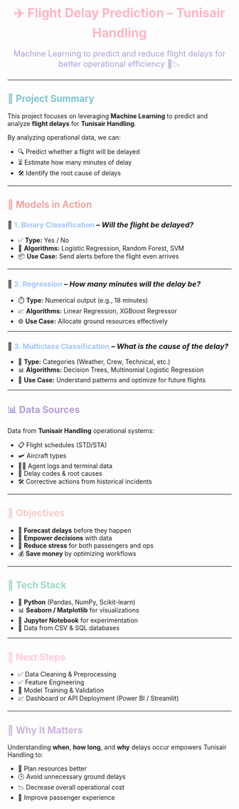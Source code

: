 
<h1 align="center" style="color:#ffb6c1;">✈️ Flight Delay Prediction – Tunisair Handling</h1>

<p align="center" style="color:#b19cd9; font-size: 18px;">Machine Learning to predict and reduce flight delays for better operational efficiency 🛬📉</p>

---

## <span style="color:#7ec4cf;">📘 Project Summary</span>

This project focuses on leveraging **Machine Learning** to predict and analyze **flight delays** for **Tunisair Handling**.

By analyzing operational data, we can:
- 🔍 Predict whether a flight will be delayed
- ⏳ Estimate how many minutes of delay
- 🛠️ Identify the root cause of delays

---

## <span style="color:#f4a3a3;">🧠 Models in Action</span>

### 🔹 <span style="color:#a1c4fd;">1. Binary Classification</span> – _Will the flight be delayed?_

- ✅ **Type:** Yes / No
- 🤖 **Algorithms:** Logistic Regression, Random Forest, SVM
- 📦 **Use Case:** Send alerts before the flight even arrives

---

### 🔹 <span style="color:#a1c4fd;">2. Regression</span> – _How many minutes will the delay be?_

- ⏱️ **Type:** Numerical output (e.g., 18 minutes)
- 📈 **Algorithms:** Linear Regression, XGBoost Regressor
- ⚙️ **Use Case:** Allocate ground resources effectively

---

### 🔹 <span style="color:#a1c4fd;">3. Multiclass Classification</span> – _What is the cause of the delay?_

- 🧩 **Type:** Categories (Weather, Crew, Technical, etc.)
- 📊 **Algorithms:** Decision Trees, Multinomial Logistic Regression
- 🧠 **Use Case:** Understand patterns and optimize for future flights

---

## <span style="color:#b19cd9;">📊 Data Sources</span>

Data from **Tunisair Handling** operational systems:

- 📋 Flight schedules (STD/STA)
- 🛩️ Aircraft types
- 🧑‍✈️ Agent logs and terminal data
- 🧾 Delay codes & root causes
- 🛠️ Corrective actions from historical incidents

---

## <span style="color:#f7cac9;">🎯 Objectives</span>

- 🔮 **Forecast delays** before they happen
- 💼 **Empower decisions** with data
- 🧘 **Reduce stress** for both passengers and ops
- 💰 **Save money** by optimizing workflows

---

## <span style="color:#99d8c9;">🧪 Tech Stack</span>

- 🐍 **Python** (Pandas, NumPy, Scikit-learn)
- 📊 **Seaborn / Matplotlib** for visualizations
- 🧠 **Jupyter Notebook** for experimentation
- 🧾 Data from CSV & SQL databases

---

## <span style="color:#ffc8dd;">📌 Next Steps</span>

- ✅ Data Cleaning & Preprocessing
- ✅ Feature Engineering
- 🔄 Model Training & Validation
- 📈 Dashboard or API Deployment (Power BI / Streamlit)

---

## <span style="color:#cdb4db;">🛫 Why It Matters</span>

Understanding **when**, **how long**, and **why** delays occur empowers Tunisair Handling to:

- 📍 Plan resources better
- 🕒 Avoid unnecessary ground delays
- 📉 Decrease overall operational cost
- 🧭 Improve passenger experience




